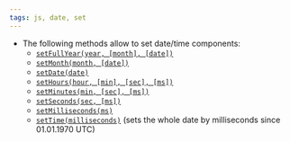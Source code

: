 ```yaml
---
tags: js, date, set
---
```


- The following methods allow to set date/time components:
	- [`setFullYear(year, [month], [date])`](https://developer.mozilla.org/en-US/docs/Web/JavaScript/Reference/Global_Objects/Date/setFullYear)
	- [`setMonth(month, [date])`](https://developer.mozilla.org/en-US/docs/Web/JavaScript/Reference/Global_Objects/Date/setMonth)
	- [`setDate(date)`](https://developer.mozilla.org/en-US/docs/Web/JavaScript/Reference/Global_Objects/Date/setDate)
	- [`setHours(hour, [min], [sec], [ms])`](https://developer.mozilla.org/en-US/docs/Web/JavaScript/Reference/Global_Objects/Date/setHours)
	- [`setMinutes(min, [sec], [ms])`](https://developer.mozilla.org/en-US/docs/Web/JavaScript/Reference/Global_Objects/Date/setMinutes)
	- [`setSeconds(sec, [ms])`](https://developer.mozilla.org/en-US/docs/Web/JavaScript/Reference/Global_Objects/Date/setSeconds)
	- [`setMilliseconds(ms)`](https://developer.mozilla.org/en-US/docs/Web/JavaScript/Reference/Global_Objects/Date/setMilliseconds)
	- [`setTime(milliseconds)`](https://developer.mozilla.org/en-US/docs/Web/JavaScript/Reference/Global_Objects/Date/setTime) (sets the whole date by milliseconds since 01.01.1970 UTC)